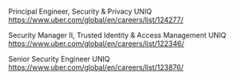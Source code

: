 Principal Engineer, Security & Privacy UNIQ https://www.uber.com/global/en/careers/list/124277/

Security Manager II, Trusted Identity & Access Management UNIQ https://www.uber.com/global/en/careers/list/122346/

Senior Security Engineer UNIQ https://www.uber.com/global/en/careers/list/123876/

